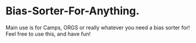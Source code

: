 # Bias-Sorter-For-Anything.

Main use is for Camps, ORGS or really whatever you need a bias sorter for! Feel free to use this, and have fun!
